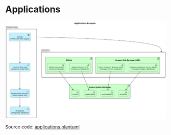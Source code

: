 # Applications

![applications.png](applications.png)

Source code: [applications.plantuml](applications.plantuml)
